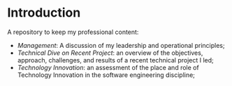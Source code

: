 # Introduction
A repository to keep my professional content:
- *Management*: A discussion of my leadership and operational principles;
- *Technical Dive on Recent Project*: an overview of the objectives, approach, challenges, and results of a recent technical project I led;
- *Technology Innovation*: an assessment of the place and role of Technology Innovation in the software engineering discipline;
